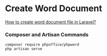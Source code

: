 # Create Word Document

[How to create word document file in Laravel?](https://www.itsolutionstuff.com/post/how-to-create-word-document-file-in-laravelexample.html)

### Composer and Artisan Commands
```shell script
composer require phpoffice/phpword
php artisan serve
```
